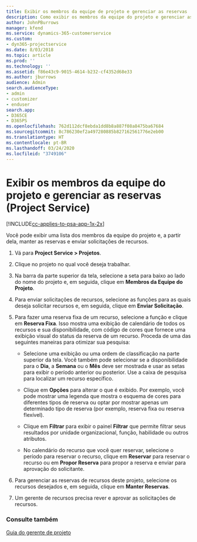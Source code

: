 ```yaml
---
title: Exibir os membros da equipe de projeto e gerenciar as reservas
description: Como exibir os membros da equipe do projeto e gerenciar as reservas no Project Service
author: JohnPBurrows
manager: kfend
ms.service: dynamics-365-customerservice
ms.custom:
- dyn365-projectservice
ms.date: 8/03/2018
ms.topic: article
ms.prod: ''
ms.technology: ''
ms.assetid: f86e43c9-9015-4614-b232-cf4352d68e33
ms.author: jburrows
audience: Admin
search.audienceType:
- admin
- customizer
- enduser
search.app:
- D365CE
- D365PS
ms.openlocfilehash: 762d112dcf8ebda1dd8b8a887f08a8475ba67684
ms.sourcegitcommit: 8c786230ef2a497280885b827162561776e2eb00
ms.translationtype: HT
ms.contentlocale: pt-BR
ms.lasthandoff: 03/24/2020
ms.locfileid: "3749106"
---
```

# <a name="view-project-team-members-and-manage-bookings-project-service"></a>Exibir os membros da equipe do projeto e gerenciar as reservas (Project Service)

[!INCLUDE[cc-applies-to-psa-app-1x-2x](../includes/cc-applies-to-psa-app-1x-2x.md)]

Você pode exibir uma lista dos membros da equipe do projeto e, a partir dela, manter as reservas e enviar solicitações de recursos.  
  
1.  Vá para **Project Service > Projetos**.  
  
2.  Clique no projeto no qual você deseja trabalhar.  
  
3.  Na barra da parte superior da tela, selecione a seta para baixo ao lado do nome do projeto e, em seguida, clique em **Membros da Equipe do Projeto**.  
  
4.  Para enviar solicitações de recursos, selecione as funções para as quais deseja solicitar recursos e, em seguida, clique em **Enviar Solicitação**.  
  
5.  Para fazer uma reserva fixa de um recurso, selecione a função e clique em **Reserva Fixa**. Isso mostra uma exibição de calendário de todos os recursos e sua disponibilidade, com código de cores que fornece uma exibição visual do status da reserva de um recurso. Proceda de uma das seguintes maneiras para otimizar sua pesquisa:  
  
    -   Selecione uma exibição ou uma ordem de classificação na parte superior da tela. Você também pode selecionar se a disponibilidade para o **Dia**, a **Semana** ou o **Mês** deve ser mostrada e usar as setas para exibir o período anterior ou posterior. Use a caixa de pesquisa para localizar um recurso específico.  
  
    -   Clique em **Opções** para alterar o que é exibido. Por exemplo, você pode mostrar uma legenda que mostra o esquema de cores para diferentes tipos de reserva ou optar por mostrar apenas um determinado tipo de reserva (por exemplo, reserva fixa ou reserva flexível).  
  
    -   Clique em **Filtrar** para exibir o painel **Filtrar** que permite filtrar seus resultados por unidade organizacional, função, habilidade ou outros atributos.  
  
    -   No calendário do recurso que você quer reservar, selecione o período para reservar o recurso, clique em **Reservar** para reservar o recurso ou em **Propor Reserva** para propor a reserva e enviar para aprovação do solicitante.  
  
6.  Para gerenciar as reservas de recursos deste projeto, selecione os recursos desejados e, em seguida, clique em **Manter Reservas**.  
  
7.  Um gerente de recursos precisa rever e aprovar as solicitações de recursos.  
  
### <a name="see-also"></a>Consulte também  
 [Guia do gerente de projeto](../project-service/project-manager-guide.md)
